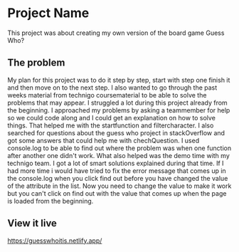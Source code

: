 # Project Name

This project was about creating my own version of the board game Guess Who?

## The problem

My plan for this project was to do it step by step, start with step one finish it and then move on to the next step. I also wanted to go through the past weeks material from technigo coursematerial to be able to solve the problems that may appear. I struggled a lot during this project already from the beginning. I approached my problems by asking a teammember for help so we could code along and I could get an explanation on how to solve things. That helped me with the startfunction and filtercharacter. I also searched for questions about the guess who project in stackOverflow and got some answers that could help me with chechQuestion. I used console.log to be able to find out where the problem was when one function after another one didn't work. What also helped was the demo time with my technigo team. I got a lot of smart solutions explained during that time. If I had more time i would have tried to fix the error message that comes up in the console.log when you click find out before you have changed the value of the attribute in the list. Now you need to change the value to make it work but you can't click on find out with the value that comes up when the page is loaded from the beginning.

## View it live

https://guesswhoitis.netlify.app/
